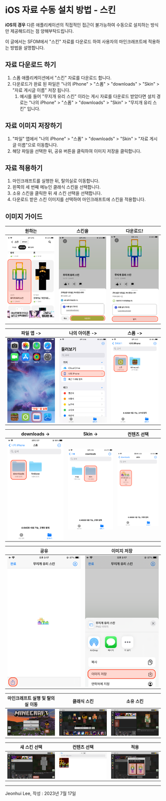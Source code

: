 # iOS 자료 수동 설치 방법 - 스킨

**iOS의 경우** 다른 애플리케이션의 직접적인 접근이 불가능하여 수동으로 설치하는 방식만 제공해드리는 점 양해부탁드립니다.

이 글에서는 SFOM에서 "스킨" 자료를 다운로드 하여 사용자의 마인크래프트에 적용하는 방법을 설명합니다.

## 자료 다운로드 하기

1. 스폼 애플리케이션에서 "스킨" 자료를 다운로드 합니다.
2. 다운로드가 완료 된 파일은 "나의 iPhone" > "스폼" > "downloads" > "Skin" > "자료 게시글 이름" 저장 됩니다.
    1. 예시를 들어 "무지개 유리 스킨" 이라는 게시 자료를 다운로드 받았다면 설치 경로는 "나의 iPhone" > "스폼" > "downloads" > "Skin" > "무지개 유리 스킨" 입니다.

## 자료 이미지 저장하기
1. "파일" 앱에서 "나의 iPhone" > "스폼" > "downloads" > "Skin" > "자료 게시글 이름"으로 이동합니다.
2. 해당 파일을 선택한 뒤, 공유 버튼을 클릭하여 이미지 저장을 클릭합니다.



## 자료 적용하기
1. 마인크래프트를 실행한 뒤, 탈의실로 이동합니다.
2. 왼쪽의 세 번째 메뉴인 클래식 스킨을 선택합니다. 
3. 소유 스킨을 클릭한 뒤 새 스킨 선택을 선택합니다.
4. 다운로드 받은 스킨 이미지를 선택하여 마인크래프트에 스킨을 적용합니다.


## 이미지 가이드

| 원하는                                                 | 스킨을                                                  | 다운로드!                                             |
|-----------------------------------------------------|-----------------------------------------------------|---------------------------------------------------|
| ![](./guide_installation_skin_en.assets/Skin01.png) | ![](./guide_installation_skin_en.assets/Skin02.PNG) | ![](./guide_installation_skin_en.assets/Skin03.PNG) |

| 파일 앱 ->                                           | 나의 아이폰 ->                                         | 스폼 ->                                             | 
|---------------------------------------------------|---------------------------------------------------|---------------------------------------------------|
| ![](./guide_installation_skin_en.assets/Skin04.png) | ![](./guide_installation_skin_en.assets/Skin05.png) | ![](./guide_installation_skin_en.assets/Skin06.png) | 

| downloads ->                                      | Skin ->                                            | 컨텐츠 선택                                            |
|---------------------------------------------------|---------------------------------------------------|---------------------------------------------------|
| ![](./guide_installation_skin_en.assets/Skin07.png) | ![](./guide_installation_skin_en.assets/Skin08.png) | ![](./guide_installation_skin_en.assets/Skin09.png) |

| 공유                                                  | 이미지 저장                                              |
|-----------------------------------------------------|-----------------------------------------------------|
| ![](./guide_installation_skin_en.assets/Skin10.png) | ![](./guide_installation_skin_en.assets/Skin11.png) | 


| 마인크래프트 실행 및 탈의실 이동                                  | 클래식 스킨                                              | 소유 스킨                                               |
|-----------------------------------------------------|-----------------------------------------------------|-----------------------------------------------------|
| ![](./guide_installation_skin_en.assets/Skin12.png) | ![](./guide_installation_skin_en.assets/Skin13.png) | ![](guide_installation_skin_en.assets/Skin15.png) |

| 새 스킨 선택                                             | 컨텐츠 선택                                             | 적용                                                  |
|-----------------------------------------------------|----------------------------------------------------|-----------------------------------------------------|
| ![](./guide_installation_skin_en.assets/Skin18.png) | ![](./guide_installation_skin_en.assets/Skin19.png) | ![](./guide_installation_skin_en.assets/Skin20.png) |


---

Jeonhui Lee, 작성 : 2023년 7월 17일 